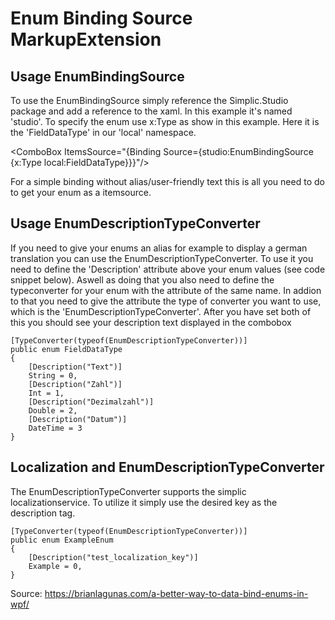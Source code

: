 # Enum Binding Source MarkupExtension

## Usage EnumBindingSource

To use the EnumBindingSource simply reference the Simplic.Studio package and add a reference to the xaml.
In this example it's named 'studio'. 
To specify the enum use x:Type as show in this example. Here it is the 'FieldDataType' in our 'local' namespace.

\<ComboBox ItemsSource="{Binding Source={studio:EnumBindingSource {x:Type local:FieldDataType}}}"/>

For a simple binding without alias/user-friendly text this is all you need to do to get your enum as a itemsource.


## Usage EnumDescriptionTypeConverter

If you need to give your enums an alias for example to display a german translation you can use the EnumDescriptionTypeConverter.
To use it you need to define the 'Description' attribute above your enum values (see code snippet below).
Aswell as doing that you also need to define the typeconverter for your enum with the attribute of the same name.
In addion to that you need to give the attribute the type of converter you want to use, which is the 'EnumDescriptionTypeConverter'.
After you have set both of this you should see your description text displayed in the combobox

    [TypeConverter(typeof(EnumDescriptionTypeConverter))]
    public enum FieldDataType
    {
        [Description("Text")]
        String = 0,
        [Description("Zahl")]
        Int = 1,
        [Description("Dezimalzahl")]
        Double = 2,
        [Description("Datum")]
        DateTime = 3
    }
    
## Localization and EnumDescriptionTypeConverter

The EnumDescriptionTypeConverter supports the simplic localizationservice.
To utilize it simply use the desired key as the description tag.

    [TypeConverter(typeof(EnumDescriptionTypeConverter))]
    public enum ExampleEnum
    {
        [Description("test_localization_key")]
        Example = 0,
    }


Source: https://brianlagunas.com/a-better-way-to-data-bind-enums-in-wpf/
